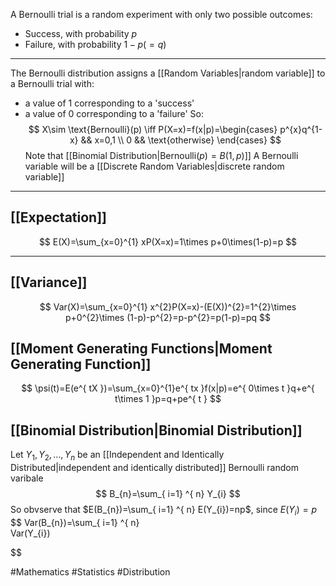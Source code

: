 A Bernoulli trial is a random experiment with only two possible outcomes:
- Success, with probability $p$
- Failure, with probability $1-p(=q)$
___
The Bernoulli distribution assigns a [[Random Variables|random variable]] to a Bernoulli trial with:
- a value of 1 corresponding to a 'success'
- a value of 0 corresponding to a 'failure'
So:
$$
X\sim \text{Bernoulli}(p) \iff P(X=x)=f(x|p)=\begin{cases}
p^{x}q^{1-x} && x=0,1 \\
0 && \text{otherwise}
\end{cases}
$$
Note that [[Binomial Distribution|$\text{Bernoulli}(p)=B(1,p)$]] 
A Bernoulli variable will be a [[Discrete Random Variables|discrete random variable]]
___
## [[Expectation]]
$$
E(X)=\sum_{x=0}^{1} xP(X=x)=1\times p+0\times(1-p)=p
$$
___
## [[Variance]]
$$
Var(X)=\sum_{x=0}^{1} x^{2}P(X=x)-(E(X))^{2}=1^{2}\times p+0^{2}\times (1-p)-p^{2}=p-p^{2}=p(1-p)=pq
$$
## [[Moment Generating Functions|Moment Generating Function]]
$$
\psi(t)=E(e^{ tX })=\sum_{x=0}^{1}e^{ tx }f(x|p)=e^{ 0\times t }q+e^{ t\times 1 }p=q+pe^{ t }
$$
## [[Binomial Distribution|Binomial Distribution]]
Let $Y_{1},Y_{2},\dots,Y_{n}$ be an [[Independent and Identically Distributed|independent and identically distributed]] Bernoulli random varibale
$$
B_{n}=\sum_{ i=1} ^{ n}  Y_{i}
$$
So obvserve that $E(B_{n})=\sum_{ i=1} ^{ n} E(Y_{i})=np$, since $E(Y_{i})=p$
$$
Var(B_{n})=\sum_{ i=1} ^{ n}  
Var(Y_{i})

$$


#Mathematics #Statistics #Distribution